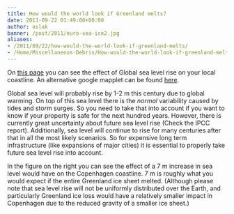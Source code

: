 ```yaml
---
title: How would the world look if Greenland melts?
date: 2011-09-22 01:49:00+00:00
author: aslak
banner: /post/2011/euro-sea-ice2.jpg
aliases:
- /2011/09/22/how-would-the-world-look-if-greenland-melts/
- /Home/Miscellaneous-Debris/How-would-the-world-look-if-greenland-melts
---
```


On [this page](http://flood.firetree.net/) you can see the effect of Global sea level rise on your local coastline. An alternative google mapplet can be found [here](http://maps.google.com/maps/mm?mapprev=1). 

<!--more-->

Global sea level will probably rise by 1-2 m this century due to global warming. On top of this sea level there is the _normal_ variability caused by tides and storm surges. So you need to take that into account if you want to know if your property is safe for the next hundred years. However, there is currently great uncertainty about future sea level rise (Check the IPCC report). Additionally, sea level will continue to rise for many centuries after that in all the most likely scenarios. So for expensive long term infrastructure (like expansions of major cities) it is essential to properly take future sea level rise into account.

In the figure on the right you can see the effect of a 7 m increase in sea level would have on the Copenhagen coastline. 7 m is roughly what you would expect if the entire Greenland ice sheet melted. (Although please note that sea level rise will not be uniformly distributed over the Earth, and particularly Greenland ice loss would have a relatively smaller impact in Copenhagen due to the reduced gravity of a smaller ice sheet.)
